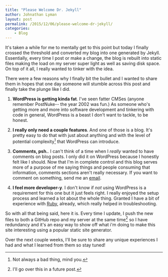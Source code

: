 ```yaml
---
title: "Please Welcome Dr. Jekyll"
author: Johnathan Lyman
layout: post
permalink: /2015/12/06/please-welcome-dr-jekyll/
categories:
    - Blog
---
```


It's taken a while for me to mentally get to this point but today I finally crossed the threshold and converted my blog into one generated by Jekyll. Essentially, every time I post or make a change, the blog is rebuilt into static files making the load on my server super light as well as saving disk space. On top of it all, I really wanted to tinker with the idea.

There were a few reasons why I finally bit the bullet and I wanted to share them in hopes that one day someone will stumble across this post and finally take the plunge like I did.

1. **WordPress is getting kinda fat**. I've seen fatter CMSes (anyone remember PostNuke-- the year 2002 was fun.) As someone who's getting more and more into software development and tinkering with code in general, WordPress is a beast I don't want to tackle, to be honest.

2. **I really only need a couple features**. And one of those is a blog. It's pretty easy to do that with just about anything and with the level of potential complexity[^1] that WordPress can introduce.

3. **Comments, psh.**. I can't think of a time when I *really* wanted to have comments on blog posts. I only did it on WordPress because I honestly felt like I should. Now that I'm in complete control and this blog serves more of a purpose of me saying things and people consuming that information, comments sections aren't really necessary. If you want to comment on something, send me an [email](/contact).

4. **I feel more developer-y**. I don't know if *not* using WordPress is a requirement for this one but it just feels right. I really enjoyed the setup process and learned a lot about the whole thing. Granted I have a bit of experience with [Ruby](https://github.com/search?l=Ruby&q=user%3Ajelyman2&ref=searchresults&type=Repositories&utf8=✓), already, which really helped in troubleshooting.

So with all that being said, here it is. Every time I update, I push the new files to both a GitHub repo and my server at the same time[^2] so I have redundancy and it's an easy way to show off what i'm doing to make this site interesting using a popular static site generator.

Over the next couple weeks, I'll be sure to share any unique experiences I had and what I learned from them so stay tuned!

[^1]: Not always a bad thing, mind you.
[^2]: I'll go over this in a future post.

